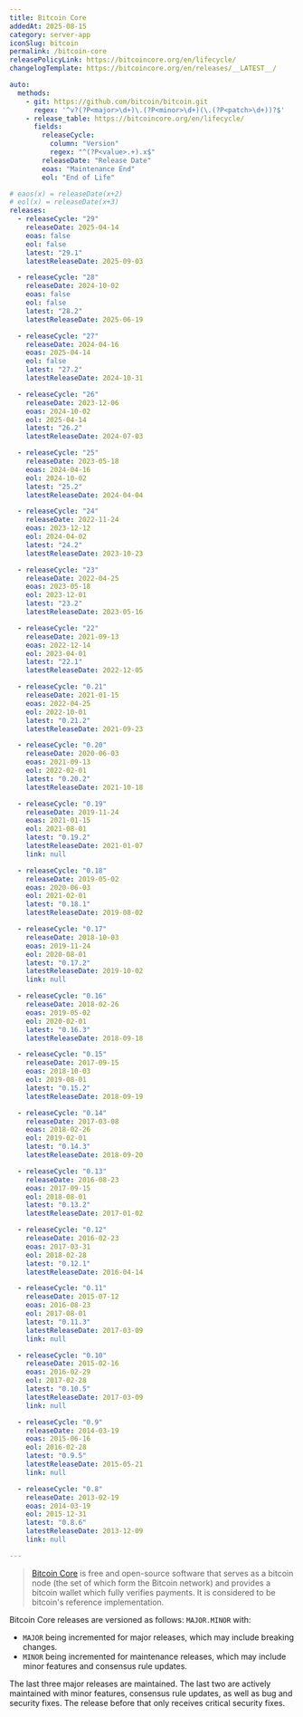 ```yaml
---
title: Bitcoin Core
addedAt: 2025-08-15
category: server-app
iconSlug: bitcoin
permalink: /bitcoin-core
releasePolicyLink: https://bitcoincore.org/en/lifecycle/
changelogTemplate: https://bitcoincore.org/en/releases/__LATEST__/

auto:
  methods:
    - git: https://github.com/bitcoin/bitcoin.git
      regex: '^v?(?P<major>\d+)\.(?P<minor>\d+)(\.(?P<patch>\d+))?$'
    - release_table: https://bitcoincore.org/en/lifecycle/
      fields:
        releaseCycle:
          column: "Version"
          regex: "^(?P<value>.+).x$"
        releaseDate: "Release Date"
        eoas: "Maintenance End"
        eol: "End of Life"

# eaos(x) = releaseDate(x+2)
# eol(x) = releaseDate(x+3)
releases:
  - releaseCycle: "29"
    releaseDate: 2025-04-14
    eoas: false
    eol: false
    latest: "29.1"
    latestReleaseDate: 2025-09-03

  - releaseCycle: "28"
    releaseDate: 2024-10-02
    eoas: false
    eol: false
    latest: "28.2"
    latestReleaseDate: 2025-06-19

  - releaseCycle: "27"
    releaseDate: 2024-04-16
    eoas: 2025-04-14
    eol: false
    latest: "27.2"
    latestReleaseDate: 2024-10-31

  - releaseCycle: "26"
    releaseDate: 2023-12-06
    eoas: 2024-10-02
    eol: 2025-04-14
    latest: "26.2"
    latestReleaseDate: 2024-07-03

  - releaseCycle: "25"
    releaseDate: 2023-05-18
    eoas: 2024-04-16
    eol: 2024-10-02
    latest: "25.2"
    latestReleaseDate: 2024-04-04

  - releaseCycle: "24"
    releaseDate: 2022-11-24
    eoas: 2023-12-12
    eol: 2024-04-02
    latest: "24.2"
    latestReleaseDate: 2023-10-23

  - releaseCycle: "23"
    releaseDate: 2022-04-25
    eoas: 2023-05-18
    eol: 2023-12-01
    latest: "23.2"
    latestReleaseDate: 2023-05-16

  - releaseCycle: "22"
    releaseDate: 2021-09-13
    eoas: 2022-12-14
    eol: 2023-04-01
    latest: "22.1"
    latestReleaseDate: 2022-12-05

  - releaseCycle: "0.21"
    releaseDate: 2021-01-15
    eoas: 2022-04-25
    eol: 2022-10-01
    latest: "0.21.2"
    latestReleaseDate: 2021-09-23

  - releaseCycle: "0.20"
    releaseDate: 2020-06-03
    eoas: 2021-09-13
    eol: 2022-02-01
    latest: "0.20.2"
    latestReleaseDate: 2021-10-18

  - releaseCycle: "0.19"
    releaseDate: 2019-11-24
    eoas: 2021-01-15
    eol: 2021-08-01
    latest: "0.19.2"
    latestReleaseDate: 2021-01-07
    link: null

  - releaseCycle: "0.18"
    releaseDate: 2019-05-02
    eoas: 2020-06-03
    eol: 2021-02-01
    latest: "0.18.1"
    latestReleaseDate: 2019-08-02

  - releaseCycle: "0.17"
    releaseDate: 2018-10-03
    eoas: 2019-11-24
    eol: 2020-08-01
    latest: "0.17.2"
    latestReleaseDate: 2019-10-02
    link: null

  - releaseCycle: "0.16"
    releaseDate: 2018-02-26
    eoas: 2019-05-02
    eol: 2020-02-01
    latest: "0.16.3"
    latestReleaseDate: 2018-09-18

  - releaseCycle: "0.15"
    releaseDate: 2017-09-15
    eoas: 2018-10-03
    eol: 2019-08-01
    latest: "0.15.2"
    latestReleaseDate: 2018-09-19

  - releaseCycle: "0.14"
    releaseDate: 2017-03-08
    eoas: 2018-02-26
    eol: 2019-02-01
    latest: "0.14.3"
    latestReleaseDate: 2018-09-20

  - releaseCycle: "0.13"
    releaseDate: 2016-08-23
    eoas: 2017-09-15
    eol: 2018-08-01
    latest: "0.13.2"
    latestReleaseDate: 2017-01-02

  - releaseCycle: "0.12"
    releaseDate: 2016-02-23
    eoas: 2017-03-31
    eol: 2018-02-28
    latest: "0.12.1"
    latestReleaseDate: 2016-04-14

  - releaseCycle: "0.11"
    releaseDate: 2015-07-12
    eoas: 2016-08-23
    eol: 2017-08-01
    latest: "0.11.3"
    latestReleaseDate: 2017-03-09
    link: null

  - releaseCycle: "0.10"
    releaseDate: 2015-02-16
    eoas: 2016-02-29
    eol: 2017-02-28
    latest: "0.10.5"
    latestReleaseDate: 2017-03-09
    link: null

  - releaseCycle: "0.9"
    releaseDate: 2014-03-19
    eoas: 2015-06-16
    eol: 2016-02-28
    latest: "0.9.5"
    latestReleaseDate: 2015-05-21
    link: null

  - releaseCycle: "0.8"
    releaseDate: 2013-02-19
    eoas: 2014-03-19
    eol: 2015-12-31
    latest: "0.8.6"
    latestReleaseDate: 2013-12-09
    link: null

---
```


> [Bitcoin Core](https://bitcoincore.org/) is free and open-source software that serves as a bitcoin node (the set of which form the Bitcoin network)
> and provides a bitcoin wallet which fully verifies payments.
> It is considered to be bitcoin's reference implementation.

Bitcoin Core releases are versioned as follows: `MAJOR.MINOR` with:

- `MAJOR` being incremented for major releases, which may include breaking changes.
- `MINOR` being incremented for maintenance releases, which may include minor features and consensus rule updates.

The last three major releases are maintained.
The last two are actively maintained with minor features, consensus rule updates, as well as bug and security fixes.
The release before that only receives critical security fixes.
